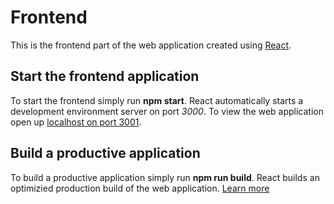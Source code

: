 # Frontend

This is the frontend part of the web application created using [React](https://github.com/facebook/react).

## Start the frontend application

To start the frontend simply run **npm start**.
React automatically starts a development environment server on port *3000*.
To view the web application open up [localhost on port 3001](http://localhost:3000/).

## Build a productive application

To  build a productive application simply run **npm run build**.
React builds an optimizied production build of the web application.
[Learn more](https://reactjs.org/docs/optimizing-performance.html)